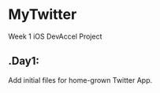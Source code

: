 MyTwitter
=========

Week 1 iOS DevAccel Project

.Day1:
------

Add initial files for home-grown Twitter App.
